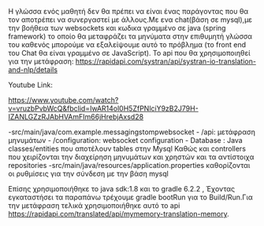 Η γλώσσα ενός μαθητή δεν θα πρέπει να είναι ένας παράγοντας που θα τον αποτρέπει να συνεργαστεί
με άλλους.Με ενα chat(βάση σε mysql),με την βοήθεια των  websockets και
κωδικα γραμμένο σε java (spring framework) το οποίο θα μεταφράζει τα μηνύματα στην επιθυμητή
γλώσσα του καθενός μπορούμε να εξαλείψουμε αυτό το πρόβλημα (το front end του
Chat θα είναι γραμμένο σε JavaScript).
To api που θα χρησιμοποιηθεί για την μετάφραση:
https://rapidapi.com/systran/api/systran-io-translation-and-nlp/details

Youtube Link:

https://www.youtube.com/watch?v=vruzbPvbWcQ&fbclid=IwAR14ol0H5ZfPNlciY9zB2J79H-IZANLGZzRJAbHVAmFIm66jHrebjAxsd28

-src/main/java/com.example.messagingstompwebsocket
	- /api:  μετάφραση μηνυμάτων
	- /configuration:  websocket configuration 
	- Database : Java classes/entities που αποτέλουν tables στην Mysql Καθώς και controllers που χειρίζονται την διαχείρηση μηνυμάτων και χρηστών και τα αντίστοιχα repositories
-src/main/java/resources/application.properties καθορίζονται οι ρυθμίσεις για την σύνδεση με την βάση mysql

Επίσης χρησιμοποιήθηκε το java sdk:1.8 και το gradle 6.2.2 ,
Έχοντας εγκαταστήσει τα παραπάνω τρέχουμε gradle bootRun για το Build/Run.Για την μετάφραση τελικά χρησιμοποιήθηκε αυτό το api https://rapidapi.com/translated/api/mymemory-translation-memory.
